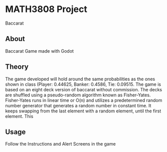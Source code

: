 # MATH3808 Project
Baccarat

## About
Baccarat Game made with Godot

## Theory
The game developed will hold around the same probabilities as the ones shown in class (Player: 0.44625, Banker: 0.4586, Tie: 0.09515. The game is based on an eight deck version of baccarat without commission. The decks are shuffled using a pseudo-random algorithm known as Fisher-Yates. Fisher-Yates runs in linear time or O(n) and utilizes a predetermined random number generator that generates a random number in constant time. It keeps swapping from the last element with a random element, until the first element. This 

## Usage
Follow the Instructions and Alert Screens in the game
